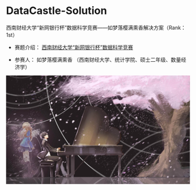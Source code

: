 # DataCastle-Solution
西南财经大学“新网银行杯”数据科学竞赛——如梦落樱满熏香解决方案（Rank：1st）


* 赛题介绍：
[西南财经大学“新网银行杯”数据科学竞赛](http://www.dcjingsai.com/common/cmpt/%E8%A5%BF%E5%8D%97%E8%B4%A2%E7%BB%8F%E5%A4%A7%E5%AD%A6%E2%80%9C%E6%96%B0%E7%BD%91%E9%93%B6%E8%A1%8C%E6%9D%AF%E2%80%9D%E6%95%B0%E6%8D%AE%E7%A7%91%E5%AD%A6%E7%AB%9E%E8%B5%9B_%E8%B5%9B%E4%BD%93%E4%B8%8E%E6%95%B0%E6%8D%AE.html
)


* 参赛人：
如梦落樱满熏香
（西南财经大学、统计学院、硕士二年级、数量经济学）

![演奏](https://github.com/jiy123/DataCastle-Solution/blob/master/%E6%BC%94%E5%A5%8F.jpg)  
